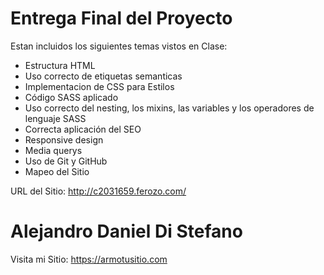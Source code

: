 # Entrega Final del Proyecto

Estan incluidos los siguientes temas vistos en Clase:

- Estructura HTML
- Uso correcto de etiquetas semanticas
- Implementacion de CSS para Estilos
- Código SASS aplicado
- Uso correcto del nesting, los mixins, las variables y los operadores de lenguaje SASS
- Correcta aplicación del SEO
- Responsive design
- Media querys
- Uso de Git y GitHub
- Mapeo del Sitio


URL del Sitio: http://c2031659.ferozo.com/


# Alejandro Daniel Di Stefano
Visita mi Sitio: https://armotusitio.com
